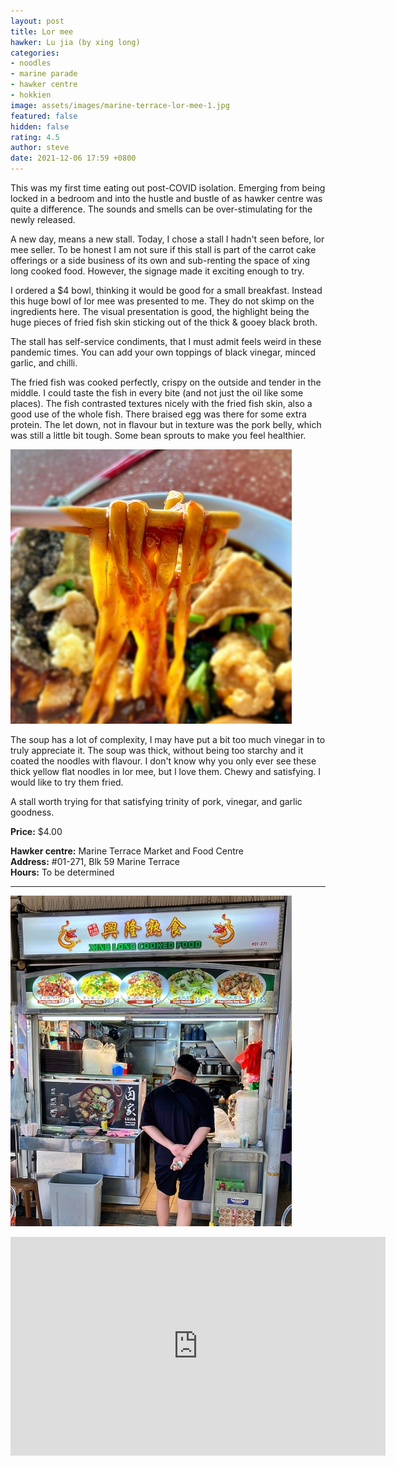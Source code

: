 ```yaml
---
layout: post
title: Lor mee
hawker: Lu jia (by xing long)
categories:
- noodles
- marine parade
- hawker centre
- hokkien
image: assets/images/marine-terrace-lor-mee-1.jpg
featured: false
hidden: false
rating: 4.5
author: steve
date: 2021-12-06 17:59 +0800
---
```

This was my first time eating out post-COVID isolation. Emerging from being locked in a bedroom and into the hustle and bustle of as hawker centre was quite a difference. The sounds and smells can be over-stimulating for the newly released.

A new day, means a new stall. Today, I chose a stall I hadn't seen before, lor mee seller. To be honest I am not sure if this stall is part of the carrot cake offerings or a side business of its own and sub-renting the space of xing long cooked food. However, the signage made it exciting enough to try.

I ordered a $4 bowl, thinking it would be good for a small breakfast. Instead this huge bowl of lor mee was presented to me. They do not skimp on the ingredients here. The visual presentation is good, the highlight being the huge pieces of fried fish skin sticking out of the thick & gooey black broth.

The stall has self-service condiments, that I must admit feels weird in these pandemic times. You can add your own toppings of black vinegar, minced garlic, and chilli.

The fried fish was cooked perfectly, crispy on the outside and tender in the middle. I could taste the fish in every bite (and not just the oil like some places). The fish contrasted textures nicely with the fried fish skin, also a good use of the whole fish. There braised egg was there for some extra protein. The let down, not in flavour but in texture was the pork belly, which was still a little bit tough. Some bean sprouts to make you feel healthier.

![lor mee mee](/assets/images/marine-terrace-lor-mee-2.jpg "lor mee mee")

The soup has a lot of complexity, I may have put a bit too much vinegar in to truly appreciate it. The soup was thick, without being too starchy and it coated the noodles with flavour. I don't know why you only ever see these thick yellow flat noodles in lor mee, but I love them. Chewy and satisfying. I would like to try them fried.

A stall worth trying for that satisfying trinity of pork, vinegar, and garlic goodness.

**Price:** $4.00  

**Hawker centre:** Marine Terrace Market and Food Centre  
**Address:** #01-271, Blk 59 Marine Terrace  
**Hours:** To be determined

***  

![Xin long lor mee](/assets/images/marine-terrace-lor-mee-3.jpg "Xin long lor mee")

<iframe src="https://www.google.com/maps/embed?pb=!1m18!1m12!1m3!1d3988.782240162541!2d103.91354511453848!3d1.3057713990476347!2m3!1f0!2f0!3f0!3m2!1i1024!2i768!4f13.1!3m3!1m2!1s0x31da229fc776e597%3A0xb4fba9f23d28025f!2s50A%20Marine%20Terrace%20Market!5e0!3m2!1sen!2ssg!4v1606313329702!5m2!1sen!2ssg" width="600" height="350" frameborder="0" style="border:0;" allowfullscreen="" aria-hidden="false" tabindex="0"></iframe>